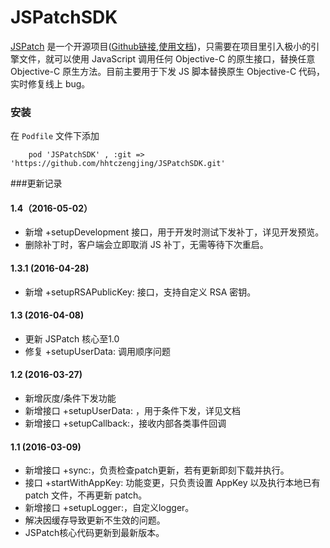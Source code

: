 # JSPatchSDK

[JSPatch](http://www.jspatch.com) 是一个开源项目([Github链接](https://github.com/bang590/JSPatch),[使用文档](http://www.jspatch.com/Docs/intro))，只需要在项目里引入极小的引擎文件，就可以使用 JavaScript 调用任何 Objective-C 的原生接口，替换任意 Objective-C 原生方法。目前主要用于下发 JS 脚本替换原生 Objective-C 代码，实时修复线上 bug。

### 安装

在 `Podfile` 文件下添加

``` 
	pod 'JSPatchSDK' , :git => 'https://github.com/hhtczengjing/JSPatchSDK.git'
```

###更新记录

#### 1.4（2016-05-02）

- 新增 +setupDevelopment 接口，用于开发时测试下发补丁，详见开发预览。
- 删除补丁时，客户端会立即取消 JS 补丁，无需等待下次重启。

#### 1.3.1 (2016-04-28)

- 新增 +setupRSAPublicKey: 接口，支持自定义 RSA 密钥。

#### 1.3 (2016-04-08)

- 更新 JSPatch 核心至1.0
- 修复 +setupUserData: 调用顺序问题

#### 1.2 (2016-03-27)

- 新增灰度/条件下发功能
- 新增接口 +setupUserData: ，用于条件下发，详见文档
- 新增接口 +setupCallback:，接收内部各类事件回调

#### 1.1 (2016-03-09)

- 新增接口 +sync:，负责检查patch更新，若有更新即刻下载并执行。
- 接口 +startWithAppKey: 功能变更，只负责设置 AppKey 以及执行本地已有 patch 文件，不再更新 patch。
- 新增接口 +setupLogger:，自定义logger。
- 解决因缓存导致更新不生效的问题。
- JSPatch核心代码更新到最新版本。
